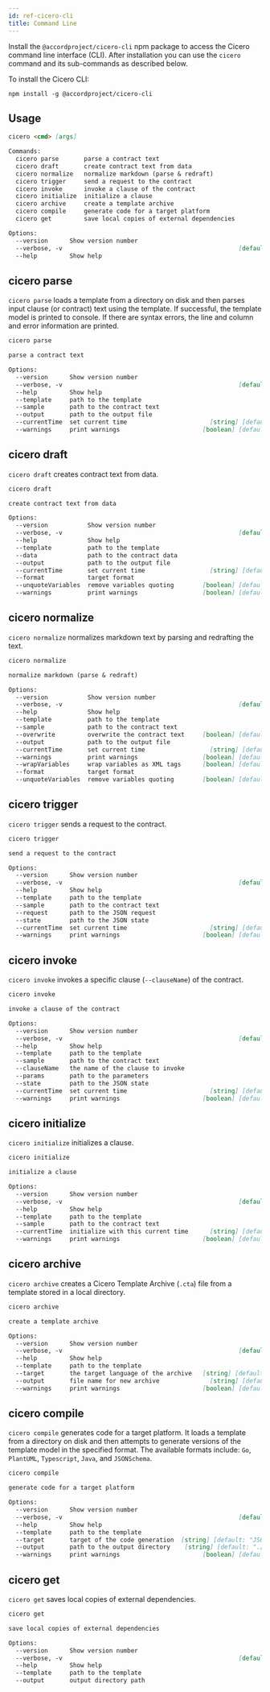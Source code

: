 ```yaml
---
id: ref-cicero-cli
title: Command Line
---
```


Install the `@accordproject/cicero-cli` npm package to access the Cicero command line interface (CLI). After installation you can use the `cicero` command and its sub-commands as described below.

To install the Cicero CLI:
```
npm install -g @accordproject/cicero-cli
```

## Usage

```md
cicero <cmd> [args]

Commands:
  cicero parse       parse a contract text
  cicero draft       create contract text from data
  cicero normalize   normalize markdown (parse & redraft)
  cicero trigger     send a request to the contract
  cicero invoke      invoke a clause of the contract
  cicero initialize  initialize a clause
  cicero archive     create a template archive
  cicero compile     generate code for a target platform
  cicero get         save local copies of external dependencies

Options:
  --version      Show version number                                   [boolean]
  --verbose, -v                                                 [default: false]
  --help         Show help                                             [boolean]
```

## cicero parse

`cicero parse` loads a template from a directory on disk and then parses input clause (or contract) text using the template. If successful, the template model is printed to console. If there are syntax errors, the line and column and error information are printed.

```md
cicero parse

parse a contract text

Options:
  --version      Show version number                                   [boolean]
  --verbose, -v                                                 [default: false]
  --help         Show help                                             [boolean]
  --template     path to the template                                   [string]
  --sample       path to the contract text                              [string]
  --output       path to the output file                                [string]
  --currentTime  set current time                       [string] [default: null]
  --warnings     print warnings                       [boolean] [default: false]
```

## cicero draft

`cicero draft` creates contract text from data.

```md
cicero draft

create contract text from data

Options:
  --version           Show version number                              [boolean]
  --verbose, -v                                                 [default: false]
  --help              Show help                                        [boolean]
  --template          path to the template                              [string]
  --data              path to the contract data                         [string]
  --output            path to the output file                           [string]
  --currentTime       set current time                  [string] [default: null]
  --format            target format                                     [string]
  --unquoteVariables  remove variables quoting        [boolean] [default: false]
  --warnings          print warnings                  [boolean] [default: false]
```

## cicero normalize

`cicero normalize` normalizes markdown text by parsing and redrafting the text.

```md
cicero normalize

normalize markdown (parse & redraft)

Options:
  --version           Show version number                              [boolean]
  --verbose, -v                                                 [default: false]
  --help              Show help                                        [boolean]
  --template          path to the template                              [string]
  --sample            path to the contract text                         [string]
  --overwrite         overwrite the contract text     [boolean] [default: false]
  --output            path to the output file                           [string]
  --currentTime       set current time                  [string] [default: null]
  --warnings          print warnings                  [boolean] [default: false]
  --wrapVariables     wrap variables as XML tags      [boolean] [default: false]
  --format            target format                                     [string]
  --unquoteVariables  remove variables quoting        [boolean] [default: false]
```

## cicero trigger

`cicero trigger` sends a request to the contract.

```md
cicero trigger

send a request to the contract

Options:
  --version      Show version number                                   [boolean]
  --verbose, -v                                                 [default: false]
  --help         Show help                                             [boolean]
  --template     path to the template                                   [string]
  --sample       path to the contract text                              [string]
  --request      path to the JSON request                                [array]
  --state        path to the JSON state                                 [string]
  --currentTime  set current time                       [string] [default: null]
  --warnings     print warnings                       [boolean] [default: false]
```

## cicero invoke

`cicero invoke` invokes a specific clause (`--clauseName`) of the contract.

```md
cicero invoke

invoke a clause of the contract

Options:
  --version      Show version number                                   [boolean]
  --verbose, -v                                                 [default: false]
  --help         Show help                                             [boolean]
  --template     path to the template                                   [string]
  --sample       path to the contract text                              [string]
  --clauseName   the name of the clause to invoke                       [string]
  --params       path to the parameters                                 [string]
  --state        path to the JSON state                                 [string]
  --currentTime  set current time                       [string] [default: null]
  --warnings     print warnings                       [boolean] [default: false]
```

## cicero initialize

`cicero initialize` initializes a clause.

```md
cicero initialize

initialize a clause

Options:
  --version      Show version number                                   [boolean]
  --verbose, -v                                                 [default: false]
  --help         Show help                                             [boolean]
  --template     path to the template                                   [string]
  --sample       path to the contract text                              [string]
  --currentTime  initialize with this current time      [string] [default: null]
  --warnings     print warnings                       [boolean] [default: false]
```
## cicero archive

`cicero archive` creates a Cicero Template Archive (`.cta`) file from a template stored in a local directory.

```md
cicero archive

create a template archive

Options:
  --version      Show version number                                   [boolean]
  --verbose, -v                                                 [default: false]
  --help         Show help                                             [boolean]
  --template     path to the template                                   [string]
  --target       the target language of the archive   [string] [default: "ergo"]
  --output       file name for new archive              [string] [default: null]
  --warnings     print warnings                       [boolean] [default: false]
```

## cicero compile

`cicero compile` generates code for a target platform. It loads a template from a directory on disk and then attempts to generate versions of the template model in the specified format. The available formats include: `Go`, `PlantUML`, `Typescript`, `Java`, and `JSONSchema`.

```md
cicero compile

generate code for a target platform

Options:
  --version      Show version number                                   [boolean]
  --verbose, -v                                                 [default: false]
  --help         Show help                                             [boolean]
  --template     path to the template                                   [string]
  --target       target of the code generation  [string] [default: "JSONSchema"]
  --output       path to the output directory    [string] [default: "./output/"]
  --warnings     print warnings                       [boolean] [default: false]
```
## cicero get

`cicero get` saves local copies of external dependencies.

```md
cicero get

save local copies of external dependencies

Options:
  --version      Show version number                                   [boolean]
  --verbose, -v                                                 [default: false]
  --help         Show help                                             [boolean]
  --template     path to the template                                   [string]
  --output       output directory path                                  [string]
```

